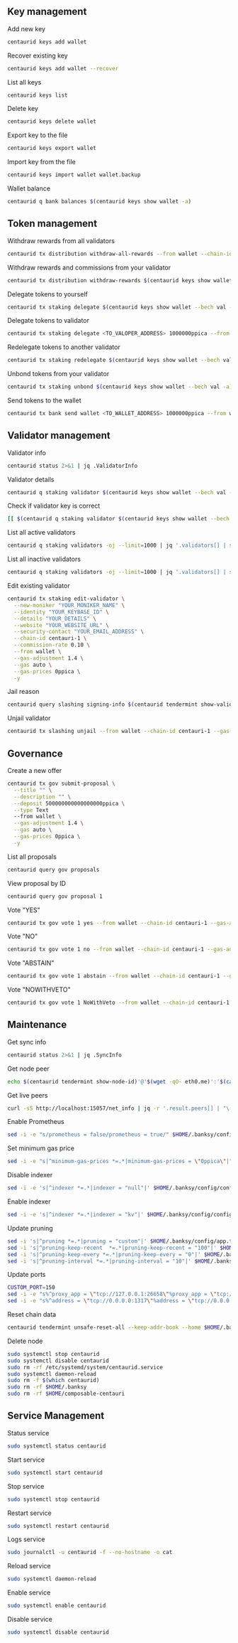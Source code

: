 
## Key management

Add new key

```bash
centaurid keys add wallet
```

Recover existing key

```bash
centaurid keys add wallet --recover
```

List all keys

```bash
centaurid keys list
```

Delete key

```bash
centaurid keys delete wallet
```

Export key to the file

```bash
centaurid keys export wallet
```

Import key from the file

```bash
centaurid keys import wallet wallet.backup
```

Wallet balance

```bash
centaurid q bank balances $(centaurid keys show wallet -a)
```

## Token management

Withdraw rewards from all validators

```bash
centaurid tx distribution withdraw-all-rewards --from wallet --chain-id centauri-1 --gas-adjustment 1.4 --gas auto --gas-prices 0ppica -y
```

Withdraw rewards and commissions from your validator

```bash
centaurid tx distribution withdraw-rewards $(centaurid keys show wallet --bech val -a) --commission --from wallet --chain-id centauri-1 --gas-adjustment 1.4 --gas auto --gas-prices 0ppica -y
```

Delegate tokens to yourself

```bash
centaurid tx staking delegate $(centaurid keys show wallet --bech val -a) 1000000ppica --from wallet --chain-id centauri-1 --gas-adjustment 1.4 --gas auto --gas-prices 0ppica -y
```

Delegate tokens to validator

```bash
centaurid tx staking delegate <TO_VALOPER_ADDRESS> 1000000ppica --from wallet --chain-id centauri-1 --gas-adjustment 1.4 --gas auto --gas-prices 0ppica -y
```

Redelegate tokens to another validator

```bash
centaurid tx staking redelegate $(centaurid keys show wallet --bech val -a) <TO_VALOPER_ADDRESS> 1000000ppica --from wallet --chain-id centauri-1 --gas-adjustment 1.4 --gas auto --gas-prices 0ppica -y
```

Unbond tokens from your validator

```bash
centaurid tx staking unbond $(centaurid keys show wallet --bech val -a) 1000000ppica --from wallet --chain-id centauri-1 --gas-adjustment 1.4 --gas auto --gas-prices 0ppica -y
```

Send tokens to the wallet

```bash
centaurid tx bank send wallet <TO_WALLET_ADDRESS> 1000000ppica --from wallet --chain-id centauri-1 --gas-adjustment 1.4 --gas auto --gas-prices 0ppica -y
```

## Validator management

Validator info

```bash
centaurid status 2>&1 | jq .ValidatorInfo
```

Validator details

```bash
centaurid q staking validator $(centaurid keys show wallet --bech val -a)
```

Check if validator key is correct

```bash
[[ $(centaurid q staking validator $(centaurid keys show wallet --bech val -a) -oj | jq -r .consensus_pubkey.key) = $(centaurid status | jq -r .ValidatorInfo.PubKey.value) ]] && echo -e "\n\e[1m\e[32mTrue\e[0m\n" || echo -e "\n\e[1m\e[31mFalse\e[0m\n"
```

List all active validators

```bash
centaurid q staking validators -oj --limit=1000 | jq '.validators[] | select(.status=="BOND_STATUS_BONDED")' | jq -r '(.tokens|tonumber/pow(10; 6)|floor|tostring) + " \t " + .description.moniker' | sort -gr | nl
```

List all inactive validators

```bash
centaurid q staking validators -oj --limit=1000 | jq '.validators[] | select(.status=="BOND_STATUS_UNBONDED")' | jq -r '(.tokens|tonumber/pow(10; 6)|floor|tostring) + " \t " + .description.moniker' | sort -gr | nl
```

Edit existing validator

```bash
centaurid tx staking edit-validator \
  --new-moniker "YOUR_MONIKER_NAME" \
  --identity "YOUR_KEYBASE_ID" \
  --details "YOUR_DETAILS" \
  --website "YOUR_WEBSITE_URL" \
  --security-contact "YOUR_EMAIL_ADDRESS" \
  --chain-id centauri-1 \
  --commission-rate 0.10 \
  --from wallet \
  --gas-adjustment 1.4 \
  --gas auto \
  --gas-prices 0ppica \
  -y
```

Jail reason

```bash
centaurid query slashing signing-info $(centaurid tendermint show-validator)
```

Unjail validator

```bash
centaurid tx slashing unjail --from wallet --chain-id centauri-1 --gas-adjustment 1.4 --gas auto --gas-prices 0ppica -y
```

## Governance

Create a new offer

```bash
centaurid tx gov submit-proposal \
  --title "" \
  --description "" \
  --deposit 500000000000000000ppica \
  --type Text
  --from wallet \
  --gas-adjustment 1.4 \
  --gas auto \
  --gas-prices 0ppica \
  -y 
```

List all proposals

```bash
centaurid query gov proposals
```

View proposal by ID

```bash
centaurid query gov proposal 1
```

Vote "YES"

```bash
centaurid tx gov vote 1 yes --from wallet --chain-id centauri-1 --gas-adjustment 1.4 --gas auto --gas-prices 0ppica -y
```

Vote "NO"

```bash
centaurid tx gov vote 1 no --from wallet --chain-id centauri-1 --gas-adjustment 1.4 --gas auto --gas-prices 0ppica -y
```

Vote "ABSTAIN"

```bash
centaurid tx gov vote 1 abstain --from wallet --chain-id centauri-1 --gas-adjustment 1.4 --gas auto --gas-prices 0ppica -y
```

Vote "NOWITHVETO"

```bash
centaurid tx gov vote 1 NoWithVeto --from wallet --chain-id centauri-1 --gas-adjustment 1.4 --gas auto --gas-prices 0ppica -y
```

## Maintenance

Get sync info

```bash
centaurid status 2>&1 | jq .SyncInfo
```

Get node peer

```bash
echo $(centaurid tendermint show-node-id)'@'$(wget -qO- eth0.me)':'$(cat $HOME/.banksy/config/config.toml | sed -n '/Address to listen for incoming connection/{n;p;}' | sed 's/.*://; s/".*//')
```

Get live peers

```bash
curl -sS http://localhost:15057/net_info | jq -r '.result.peers[] | "\(.node_info.id)@\(.remote_ip):\(.node_info.listen_addr)"' | awk -F ':' '{print $1":"$(NF)}'
```

Enable Prometheus

```bash
sed -i -e "s/prometheus = false/prometheus = true/" $HOME/.banksy/config/config.toml
```

Set minimum gas price

```bash
sed -i -e "s|^minimum-gas-prices *=.*|minimum-gas-prices = \"0ppica\"|" $HOME/.banksy/config/app.toml
```

Disable indexer

```bash
sed -i -e 's|^indexer *=.*|indexer = "null"|' $HOME/.banksy/config/config.toml
```

Enable indexer

```bash
sed -i -e 's|^indexer *=.*|indexer = "kv"|' $HOME/.banksy/config/config.toml
```

Update pruning

```bash
sed -i 's|^pruning *=.*|pruning = "custom"|' $HOME/.banksy/config/app.toml
sed -i 's|^pruning-keep-recent  *=.*|pruning-keep-recent = "100"|' $HOME/.banksy/config/app.toml
sed -i 's|^pruning-keep-every *=.*|pruning-keep-every = "0"|' $HOME/.banksy/config/app.toml
sed -i 's|^pruning-interval *=.*|pruning-interval = "10"|' $HOME/.banksy/config/app.toml
```

Update ports

```bash
CUSTOM_PORT=150
sed -i -e "s%^proxy_app = \"tcp://127.0.0.1:26658\"%proxy_app = \"tcp://127.0.0.1:${CUSTOM_PORT}58\"%; s%^laddr = \"tcp://127.0.0.1:26657\"%laddr = \"tcp://127.0.0.1:${CUSTOM_PORT}57\"%; s%^pprof_laddr = \"localhost:6060\"%pprof_laddr = \"localhost:${CUSTOM_PORT}60\"%; s%^laddr = \"tcp://0.0.0.0:26656\"%laddr = \"tcp://0.0.0.0:${CUSTOM_PORT}56\"%; s%^prometheus_listen_addr = \":26660\"%prometheus_listen_addr = \":${CUSTOM_PORT}66\"%" $HOME/.banksy/config/config.toml
sed -i -e "s%^address = \"tcp://0.0.0.0:1317\"%address = \"tcp://0.0.0.0:${CUSTOM_PORT}17\"%; s%^address = \":8080\"%address = \":${CUSTOM_PORT}80\"%; s%^address = \"0.0.0.0:9090\"%address = \"0.0.0.0:${CUSTOM_PORT}90\"%; s%^address = \"0.0.0.0:9091\"%address = \"0.0.0.0:${CUSTOM_PORT}91\"%" $HOME/.banksy/config/app.toml
```

Reset chain data

```bash
centaurid tendermint unsafe-reset-all --keep-addr-book --home $HOME/.banksy
```

Delete node

```bash
sudo systemctl stop centaurid
sudo systemctl disable centaurid
sudo rm -rf /etc/systemd/system/centaurid.service
sudo systemctl daemon-reload
sudo rm -f $(which centaurid) 
sudo rm -rf $HOME/.banksy
sudo rm -rf $HOME/composable-centauri
```

## Service Management

Status service

```bash
sudo systemctl status centaurid
```

Start service

```bash
sudo systemctl start centaurid
```

Stop service

```bash
sudo systemctl stop centaurid
```

Restart service

```bash
sudo systemctl restart centaurid
```

Logs service

```bash
sudo journalctl -u centaurid -f --no-hostname -o cat
```

Reload service

```bash
sudo systemctl daemon-reload
```

Enable service

```bash
sudo systemctl enable centaurid
```

Disable service

```bash
sudo systemctl disable centaurid
```
